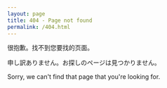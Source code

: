 ```yaml
---
layout: page
title: 404 - Page not found
permalink: /404.html
---
```


很抱歉。找不到您要找的页面。

申し訳ありません。お探しのページは見つかりません。

Sorry, we can't find that page that you're looking for.

